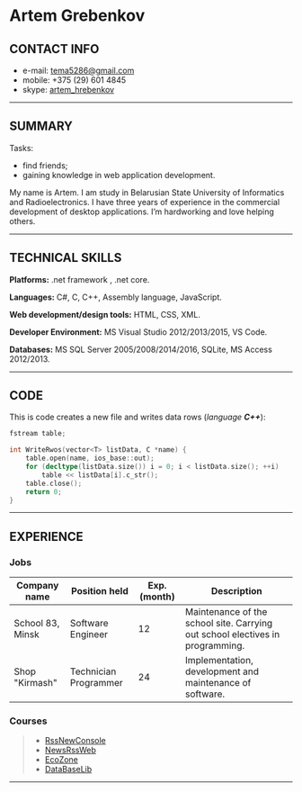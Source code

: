 # Artem Grebenkov 


## CONTACT INFO


 - e-mail: [tema5286@gmail.com](mailto:tema5286@gmail.com) 
 - mobile: +375 (29) 601 4845
 - skype: [artem_hrebenkov](skype:artem_hrebenkov?call)


_ _ _


## SUMMARY


Tasks: 


 - find friends;
 - gaining knowledge in web application development.

My name is Artem. I am study in Belarusian State University of Informatics and Radioelectronics. I have three years of experience in the commercial development of desktop applications. I’m hardworking and love helping others.


_ _ _


## TECHNICAL SKILLS


**Platforms:** .net framework , .net core.

**Languages:** C#, C, C++, Assembly language, JavaScript.

**Web development/design tools:** HTML, CSS, XML.

**Developer Environment:** MS Visual Studio 2012/2013/2015, VS Code.

**Databases:** MS SQL Server 2005/2008/2014/2016, SQLite, MS Access 2012/2013.


_ _ _



## CODE


This is code creates a new file and writes data rows (_language **C++**_):



``` C++ 
fstream table;

int WriteRwos(vector<T> listData, C *name) {
	table.open(name, ios_base::out);
	for (decltype(listData.size()) i = 0; i < listData.size(); ++i) 
		table << listData[i].c_str();
	table.close();
	return 0;
}
```


_ _ _


## EXPERIENCE 


### Jobs


  Company name|Position held|Exp. (month)|Description
  ------------|-------------|------------|-----------------
  School 83, Minsk|Software Engineer|12|Maintenance of the school site. Carrying out school electives in programming.
  Shop "Kirmash"|Technician Programmer|24|Implementation, development and maintenance of software.


### Courses


 > - [RssNewConsole](https://github.com/PiterPoker/RssNewConsole)
 > - [NewsRssWeb](https://github.com/PiterPoker/NewsRssWeb)
 > - [EcoZone](https://github.com/PiterPoker/EcoZone)
 > - [DataBaseLib](https://github.com/PiterPoker/DataBaseLib)

_ _ _